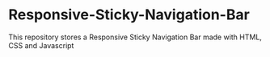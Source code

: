 # Responsive-Sticky-Navigation-Bar
This repository stores a Responsive Sticky Navigation Bar made with HTML, CSS and Javascript

